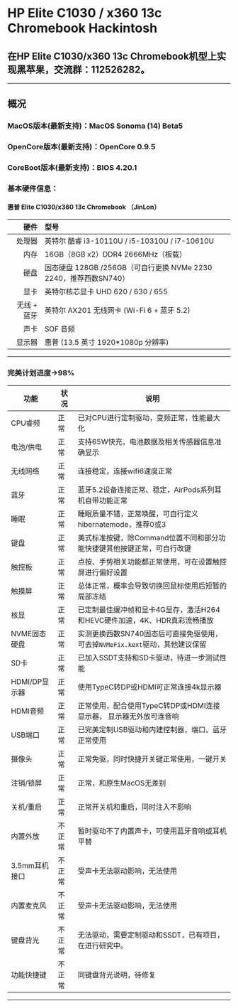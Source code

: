 # HP Elite C1030 / x360 13c Chromebook Hackintosh
 <!-- About achieving the perfect hackintosh on the HP Elite C1030/x360 13c Chromebook models. -->
 在HP Elite C1030/x360 13c Chromebook机型上实现黑苹果，交流群：112526282。
---------------------------------------------------------------------------------------------------------------------------------------------------
---------------------------------------------------------------------------------------------------------------------------------------------------

##  概况
### MacOS版本(最新支持)：MacOS Sonoma (14) Beta5
### OpenCore版本(最新支持)：OpenCore 0.9.5
### CoreBoot版本(最新支持)：BIOS 4.20.1

### 基本硬件信息：
#### 惠普 Elite C1030/x360 13c Chromebook （JinLon）       
|            硬件 | 型号                                                                 | 
|---------------:|:---------------------------------------------------------------------|
|          处理器 | 英特尔 酷睿 i3-10110U / i5-10310U / i7-10610U                         |
|            内存 | 16GB（8GB x2）DDR4 2666MHz（板载）                                   |
|            硬盘 | 固态硬盘 128GB /256GB（可自行更换 NVMe 2230 2240，推荐西数SN740）        |
|            显卡 | 英特尔核芯显卡 UHD 620 / 630 / 655                                    |
|      无线 + 蓝牙 | 英特尔 AX201 无线网卡 (Wi-Fi 6 + 蓝牙 5.2)                             |
|            声卡 | SOF 音频                                                        |
|          显示器 | 惠普 (13.5 英寸 1920*1080p 分辨率)                                           |
---------------------------------------------------------------------------------------------------------------------------------------------------

### 完美计划进度->98%


| **功能**            | **状况**             | **说明**                                                                                       |
|--------------------|----------------------|-----------------------------------------------------------------------------------------------------|
| CPU睿频             | 正常                 |已对CPU进行定制驱动，变频正常，性能最大化                                                                   |
| 电池/供电            | 正常                 |支持65W快充，电池数据及相关传感器信息准确显示                                                               |
| 无线网络             | 正常                 |连接稳定，连接wifi6速度正常                                                                              |
| 蓝牙                | 正常                 |蓝牙5.2设备连接正常、稳定，AirPods系列耳机自带功能正常                                                       |
| 睡眠                | 正常                 |睡眠质量不错，正常唤醒，可自行定义hibernatemode，推荐0或3                                                    |
| 键盘                | 正常                 |美式标准按键，除Command位置不同和部分功能快捷键其他按键正常，可自行改键                                          | 
| 触控板              | 正常                  |点按、手势相关功能都正常使用，可在设置触控屏进行偏好设置                                                       | 
| 触摸屏              | 正常                  |总体正常，概率会导致切换回鼠标使用后短暂的局部冻结                                                            | 
| 核显                | 正常                 |已定制最佳缓冲帧和显卡4G显存，激活H264和HEVC硬件加速，4K、HDR真彩流畅播放                                       |
| NVME固态硬盘         | 正常                 | 实测更换西数SN740固态后可直接免驱使用，可去掉`NVMeFix.kext`驱动，其他建议保留                                  |    
| SD卡                | 正常                 | 已加入SSDT支持和SD卡驱动，待进一步测试性能                                                                 |
| HDMI/DP显示器          | 正常               | 使用TypeC转DP或HDMI可正常连接4k显示器                                                                    |
| HDMI音频            | 正常                 | 正常使用，配合使用TypeC转DP或HDMI连接显示器， 显示器无外放可连音响                                             |                                      
| USB端口             | 正常                 | 已完美定制USB驱动和内建控制器，端口、蓝牙正常使用                                                            |
| 摄像头              | 正常                  | 正常免驱，同时快捷开关键正常使用，一键开关                                                                  |
| 注销/锁屏           | 正常                  | 正常，和原生MacOS无差别                                                                                 |
| 关机/重启           | 正常                  | 正常开关机和重启，同时注入不影响                                                                          |    
| 内置外放             | 不正常               |暂时驱动不了内置声卡，可使用蓝牙音响或耳机平替                                                                |
| 3.5mm耳机接口        | 不正常               | 受声卡无法驱动影响，无法使用                                                                              |
| 内置麦克风           | 不正常               | 受声卡无法驱动影响，无法使用                                                                              |
| 键盘背光             | 不正常              | 无法驱动，需要定制驱动和SSDT，已有项目，在进行研究中。                                                        |           
| 功能快捷键           | 不正常               | 同键盘背光说明，待修复                                                                                   |
---------------------------------------------------------------------------------------------------------------------------------------------------